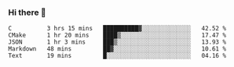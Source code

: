 ### Hi there 👋

<!--
**WShiBin/WShiBin** is a ✨ _special_ ✨ repository because its `README.md` (this file) appears on your GitHub profile.

Here are some ideas to get you started:

- 🔭 I’m currently working on ...
- 🌱 I’m currently learning ...
- 👯 I’m looking to collaborate on ...
- 🤔 I’m looking for help with ...
- 💬 Ask me about ...
- 📫 How to reach me: ...
- 😄 Pronouns: ...
- ⚡ Fun fact: ...
-->

<!--START_SECTION:waka-->
```text
C          3 hrs 15 mins   ██████████▓░░░░░░░░░░░░░░   42.52 % 
CMake      1 hr 20 mins    ████▒░░░░░░░░░░░░░░░░░░░░   17.47 % 
JSON       1 hr 3 mins     ███▒░░░░░░░░░░░░░░░░░░░░░   13.93 % 
Markdown   48 mins         ██▓░░░░░░░░░░░░░░░░░░░░░░   10.61 % 
Text       19 mins         █░░░░░░░░░░░░░░░░░░░░░░░░   04.16 % 
```
<!--END_SECTION:waka-->

